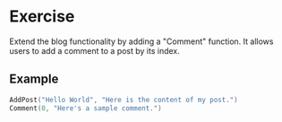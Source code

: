# Exercise

Extend the blog functionality by adding a "Comment" function.
It allows users to add a comment to a post by its index.

## Example

```go
AddPost("Hello World", "Here is the content of my post.")
Comment(0, "Here's a sample comment.")
```
